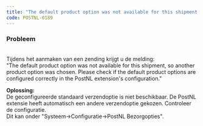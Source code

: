 ```yaml
---
title: "The default product option was not available for this shipment."
code: POSTNL-0189
---
```


<div class="columnLayout single" data-layout="single">
<div class="cell normal" data-type="normal">
<div class="innerCell">
<p><h3>Probleem</h3><br>Tijdens het aanmaken van een zending krijgt u de melding: <br>"The default product option was not available for this shipment, so another product option was chosen. Please check if the default product options are configured correctly in the PostNL extension's configuration."</p><p><strong>Oplossing: </strong><br>De geconfigureerde standaard verzendoptie is niet beschikbaar. De PostNL extensie heeft automatisch een andere verzendoptie gekozen. Controleer de configuratie. <br>Dit kan onder "Systeem-&gt;Configuratie-&gt;PostNL Bezorgopties".</p></div>
</div>
</div>